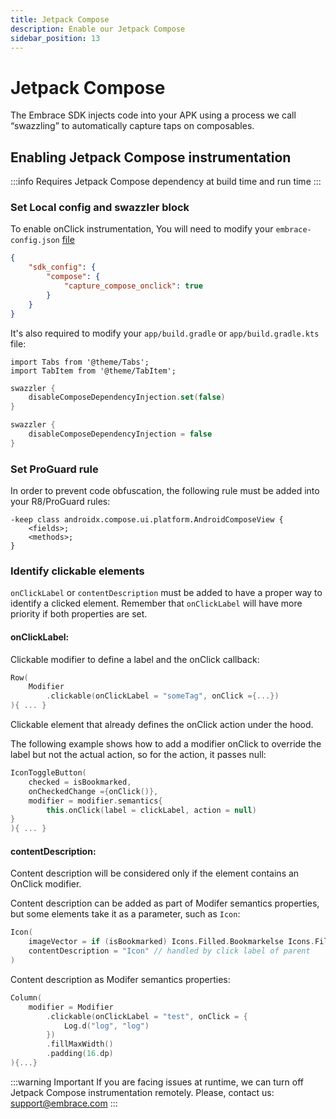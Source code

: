```yaml
---
title: Jetpack Compose
description: Enable our Jetpack Compose
sidebar_position: 13
---
```


# Jetpack Compose

The Embrace SDK injects code into your APK using a process we call “swazzling” to automatically capture taps on composables.

## Enabling Jetpack Compose instrumentation

:::info
Requires Jetpack Compose dependency at build time and run time
:::

### Set Local config and swazzler block

To enable onClick instrumentation, You will need to modify your `embrace-config.json` [file](/android/features/configuration-file.md)

```json
{
    "sdk_config": {
        "compose": {
            "capture_compose_onclick": true
        }
    }
}
```

It's also required to modify your `app/build.gradle` or `app/build.gradle.kts` file:

```mdx-code-block
import Tabs from '@theme/Tabs';
import TabItem from '@theme/TabItem';
```

<Tabs groupId="android-language" queryString="android-language">
<TabItem value="kotlin" label="Kotlin">

```kotlin
swazzler {
    disableComposeDependencyInjection.set(false) 
}
```

</TabItem>
<TabItem value="groovy" label="Groovy">

```groovy
swazzler {
    disableComposeDependencyInjection = false 
}
```

</TabItem>
</Tabs>

### Set ProGuard rule

In order to prevent code obfuscation, the following rule must be added into your R8/ProGuard rules:

```
-keep class androidx.compose.ui.platform.AndroidComposeView {
    <fields>;
    <methods>;
}
```

### Identify clickable elements

`onClickLabel` or `contentDescription` must be added to have a proper way to identify a clicked element. Remember that `onClickLabel` will have more priority if both properties are set.

#### onClickLabel:

Clickable modifier to define a label and the onClick callback:

```kotlin
Row(
    Modifier
        .clickable(onClickLabel = "someTag", onClick ={...})
){ ... }
```

Clickable element that already defines the onClick action under the hood. 

The following example shows how to add a modifier onClick to override the label but not the actual action, so for the action, it passes null:

```kotlin
IconToggleButton(
    checked = isBookmarked,
    onCheckedChange ={onClick()},
    modifier = modifier.semantics{
        this.onClick(label = clickLabel, action = null)
}
){ ... }
```

#### contentDescription:

Content description will be considered only if the element contains an OnClick modifier.

Content description can be added as part of Modifer semantics properties, but some elements take it as a parameter, such as `Icon`:

```kotlin
Icon(
    imageVector = if (isBookmarked) Icons.Filled.Bookmarkelse Icons.Filled.BookmarkBorder,
    contentDescription = "Icon" // handled by click label of parent
)
```

Content description as Modifer semantics properties:

```kotlin
Column(
    modifier = Modifier
        .clickable(onClickLabel = "test", onClick = {
            Log.d("log", "log")
        })
        .fillMaxWidth()
        .padding(16.dp)
){...}
```

:::warning Important
If you are facing issues at runtime, we can turn off Jetpack Compose instrumentation remotely. Please, contact us: [support@embrace.com](mailto:support@embrace.com)
:::

